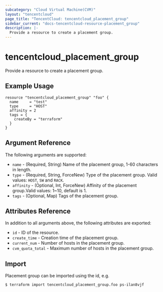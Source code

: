 ```yaml
---
subcategory: "Cloud Virtual Machine(CVM)"
layout: "tencentcloud"
page_title: "TencentCloud: tencentcloud_placement_group"
sidebar_current: "docs-tencentcloud-resource-placement_group"
description: |-
  Provide a resource to create a placement group.
---
```


# tencentcloud_placement_group

Provide a resource to create a placement group.

## Example Usage

```hcl
resource "tencentcloud_placement_group" "foo" {
  name     = "test"
  type     = "HOST"
  affinity = 2
  tags = {
    createBy = "terraform"
  }
}
```

## Argument Reference

The following arguments are supported:

* `name` - (Required, String) Name of the placement group, 1-60 characters in length.
* `type` - (Required, String, ForceNew) Type of the placement group. Valid values: `HOST`, `SW` and `RACK`.
* `affinity` - (Optional, Int, ForceNew) Affinity of the placement group.Valid values: 1~10, default is 1.
* `tags` - (Optional, Map) Tags of the placement group.

## Attributes Reference

In addition to all arguments above, the following attributes are exported:

* `id` - ID of the resource.
* `create_time` - Creation time of the placement group.
* `current_num` - Number of hosts in the placement group.
* `cvm_quota_total` - Maximum number of hosts in the placement group.



## Import

Placement group can be imported using the id, e.g.

```
$ terraform import tencentcloud_placement_group.foo ps-ilan8vjf
```

